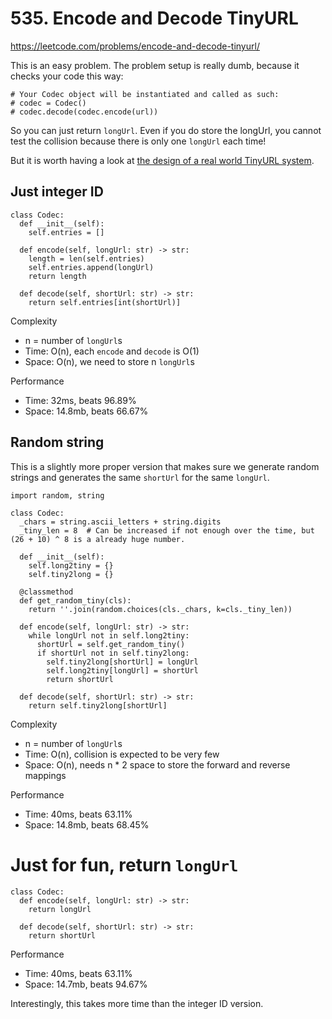 # 535. Encode and Decode TinyURL

<https://leetcode.com/problems/encode-and-decode-tinyurl/>

This is an easy problem. The problem setup is really dumb, because it checks your code this way:

```
# Your Codec object will be instantiated and called as such:
# codec = Codec()
# codec.decode(codec.encode(url))
```

So you can just return `longUrl`. Even if you do store the longUrl, you cannot test the collision because there is only one `longUrl` each time!

But it is worth having a look at [the design of a real world TinyURL system](https://leetcode.com/discuss/interview-question/124658/Design-a-URL-Shortener-(-TinyURL-)-System/).

## Just integer ID

```python3
class Codec:
  def __init__(self):
    self.entries = []

  def encode(self, longUrl: str) -> str:
    length = len(self.entries)
    self.entries.append(longUrl)
    return length

  def decode(self, shortUrl: str) -> str:
    return self.entries[int(shortUrl)]
```

Complexity
- n = number of `longUrl`s
- Time: O(n), each `encode` and `decode` is O(1)
- Space: O(n), we need to store n `longUrl`s

Performance
- Time: 32ms, beats 96.89%
- Space: 14.8mb, beats 66.67%

## Random string

This is a slightly more proper version that makes sure we generate random strings and generates the same `shortUrl` for the same `longUrl`.

```python3
import random, string

class Codec:
  _chars = string.ascii_letters + string.digits
  _tiny_len = 8  # Can be increased if not enough over the time, but (26 + 10) ^ 8 is a already huge number.

  def __init__(self):
    self.long2tiny = {}
    self.tiny2long = {}
  
  @classmethod
  def get_random_tiny(cls):
    return ''.join(random.choices(cls._chars, k=cls._tiny_len))

  def encode(self, longUrl: str) -> str:
    while longUrl not in self.long2tiny:
      shortUrl = self.get_random_tiny()
      if shortUrl not in self.tiny2long:
        self.tiny2long[shortUrl] = longUrl
        self.long2tiny[longUrl] = shortUrl
        return shortUrl

  def decode(self, shortUrl: str) -> str:
    return self.tiny2long[shortUrl]
```

Complexity
- n = number of `longUrl`s
- Time: O(n), collision is expected to be very few
- Space: O(n), needs n * 2 space to store the forward and reverse mappings

Performance
- Time: 40ms, beats 63.11%
- Space: 14.8mb, beats 68.45%

# Just for fun, return `longUrl`

```python3
class Codec:
  def encode(self, longUrl: str) -> str:
    return longUrl

  def decode(self, shortUrl: str) -> str:
    return shortUrl
```

Performance
- Time: 40ms, beats 63.11%
- Space: 14.7mb, beats 94.67%

Interestingly, this takes more time than the integer ID version.

